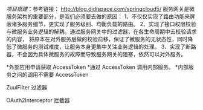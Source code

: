 *_项目搭建_*：参考链接： http://blog.didispace.com/springcloud5/
服务网关是微服务架构的重要部分，是我们必须要去做的原因：
    1、不仅仅实现了路由功能来屏蔽诸多服务细节，更实现了服务级别、均衡负载的路由。
    2、实现了接口权限校验与微服务业务逻辑的解耦。通过服务网关中的过滤器，在各生命周期中去校验请求的内容，
        将原本在对外服务层做的校验前移，保证了微服务的无状态性，同时降低了微服务的测试难度，让服务本身更集中关注业务逻辑的处理。
    3、实现了断路器，不会因为具体微服务的故障而导致服务网关的阻塞，依然可以对外服务。


*外部应用申请获取 AccessToken
*通过 AccessToken 调用内部服务。
*内部服务之间的调用不需要 AccessToken

ZuulFilter 过滤器

OAuth2Interceptor 拦截器

